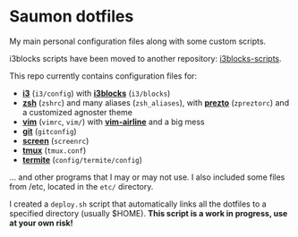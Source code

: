 # Saumon dotfiles

My main personal configuration files along with some custom scripts.

i3blocks scripts have been moved to another repository: [i3blocks-scripts](https://github.com/maximelouet/i3blocks-scripts).

This repo currently contains configuration files for:

* **[i3](https://i3wm.org/)** (`i3/config`) with **[i3blocks](https://github.com/vivien/i3blocks)** (`i3/blocks`)
* **[zsh](https://www.zsh.org/)** (`zshrc`) and many aliases (`zsh_aliases`), with **[prezto](https://github.com/sorin-ionescu/prezto/)** (`zpreztorc`) and a customized agnoster theme
* **[vim](http://www.vim.org/)** (`vimrc`, `vim/`) with **[vim-airline](https://github.com/vim-airline/vim-airline)** and a big mess
* **[git](https://git-scm.com/)** (`gitconfig`)
* **[screen](https://www.gnu.org/software/screen/)** (`screenrc`)
* **[tmux](https://tmux.github.io/)** (`tmux.conf`)
* **[termite](https://github.com/thestinger/termite)** (`config/termite/config`)

... and other programs that I may or may not use. I also included some files from /etc, located in the `etc/` directory.

I created a `deploy.sh` script that automatically links all the dotfiles to a specified directory (usually $HOME). **This script is a work in progress, use at your own risk!**
